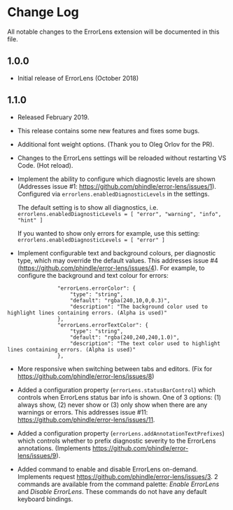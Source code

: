 # Change Log

All notable changes to the ErrorLens extension will be documented in this file.

## 1.0.0

- Initial release of ErrorLens (October 2018)

## 1.1.0

- Released February 2019.
- This release contains some new features and fixes some bugs.
- Additional font weight options. (Thank you to Oleg Orlov for the PR).
- Changes to the ErrorLens settings will be reloaded without restarting VS Code. (Hot reload).
- Implement the ability to configure which diagnostic levels are shown (Addresses issue #1: https://github.com/phindle/error-lens/issues/1).
  Configured via `errorlens.enabledDiagnosticLevels` in the settings.

  The default setting is to show all diagnostics, i.e. `errorlens.enabledDiagnosticLevels = [ "error", "warning", "info", "hint" ]`

  If you wanted to show only errors for example, use this setting: `errorlens.enabledDiagnosticLevels = [ "error" ]`

- Implement configurable text and background colours, per diagnostic type, which may override the default values.
  This addresses issue #4 (https://github.com/phindle/error-lens/issues/4).
  For example, to configure the background and text colour for errors:
```
				"errorLens.errorColor": {
					"type": "string",
					"default": "rgba(240,10,0,0.3)",
					"description": "The background color used to highlight lines containing errors. (Alpha is used)"
				},
				"errorLens.errorTextColor": {
					"type": "string",
					"default": "rgba(240,240,240,1.0)",
					"description": "The text color used to highlight lines containing errors. (Alpha is used)"
				},
```

- More responsive when switching between tabs and editors. (Fix for https://github.com/phindle/error-lens/issues/8)

- Added a configuration property (`errorLens.statusBarControl`) which controls when ErrorLens status bar info is shown.
	One of 3 options: (1) always show, (2) never show or (3) only show when there are any warnings or errors.
	This addresses issue #11: https://github.com/phindle/error-lens/issues/11.

- Added a configuration property (`errorLens.addAnnotationTextPrefixes`) which controls whether to prefix diagnostic severity to the ErrorLens annotations. (Implements https://github.com/phindle/error-lens/issues/9).

- Added command to enable and disable ErrorLens on-demand. Implements request https://github.com/phindle/error-lens/issues/3.
	2 commands are available from the command palette: _Enable ErrorLens_ and _Disable ErrorLens_.
	These commands do not have any default keyboard bindings.
